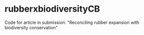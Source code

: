 # rubberxbiodiversityCB
Code for article in submission: "Reconciling rubber expansion with biodiversity conservation"
